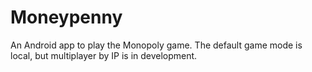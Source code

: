 # Moneypenny

An Android app to play the Monopoly game. The default game mode is local, but multiplayer by IP is in development.

